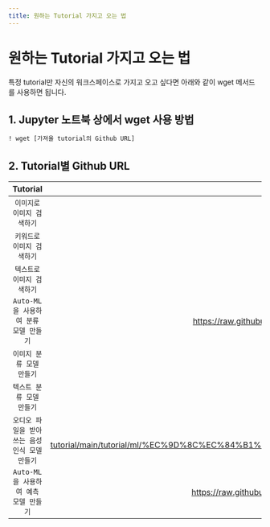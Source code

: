 ```yaml
---
title: 원하는 Tutorial 가지고 오는 법
---
```


# __원하는 Tutorial 가지고 오는 법__ 

특정 tutorial만 자신의 워크스페이스로 가지고 오고 싶다면 아래와 같이 wget 메서드를 사용하면 됩니다. 

## __1. Jupyter 노트북 상에서 wget 사용 방법__

```sql
! wget [가져올 tutorial의 Github URL]
```
## __2. Tutorial별 Github URL__

| Tutorial      | URL                          |
| :---------: | :----------------------------------: |
| `이미지로 이미지 검색하기`       | https://raw.githubusercontent.com/smartmind-team/thanosql-tutorial/main/tutorial/query/%EC%9D%B4%EB%AF%B8%EC%A7%80%EB%A1%9C%20%EC%9D%B4%EB%AF%B8%EC%A7%80%20%EA%B2%80%EC%83%89%ED%95%98%EA%B8%B0.ipynb  |
| `키워드로 이미지 검색하기`       | https://raw.githubusercontent.com/smartmind-team/thanosql-tutorial/main/tutorial/query/%ED%82%A4%EC%9B%8C%EB%93%9C%EB%A1%9C%20%EC%9D%B4%EB%AF%B8%EC%A7%80%20%EA%B2%80%EC%83%89%ED%95%98%EA%B8%B0.ipynb |
| `텍스트로 이미지 검색하기`    | https://raw.githubusercontent.com/smartmind-team/thanosql-tutorial/main/tutorial/query/%ED%85%8D%EC%8A%A4%ED%8A%B8%EB%A1%9C%20%EC%9D%B4%EB%AF%B8%EC%A7%80%20%EA%B2%80%EC%83%89%ED%95%98%EA%B8%B0.ipynb |
| `Auto-ML을 사용하여 분류 모델 만들기`    | https://raw.githubusercontent.com/smartmind-team/thanosql-tutorial/main/tutorial/ml/%EB%B6%84%EB%A5%98%20%EB%AA%A8%EB%8D%B8%20%EB%A7%8C%EB%93%A4%EA%B8%B0/Auto-ML%EC%9D%84%20%EC%82%AC%EC%9A%A9%ED%95%98%EC%97%AC%20%EB%B6%84%EB%A5%98%20%EB%AA%A8%EB%8D%B8%20%EB%A7%8C%EB%93%A4%EA%B8%B0.ipynb |
| `이미지 분류 모델 만들기`    | https://raw.githubusercontent.com/smartmind-team/thanosql-tutorial/main/tutorial/ml/%EB%B6%84%EB%A5%98%20%EB%AA%A8%EB%8D%B8%20%EB%A7%8C%EB%93%A4%EA%B8%B0/%EC%9D%B4%EB%AF%B8%EC%A7%80%20%EB%B6%84%EB%A5%98%20%EB%AA%A8%EB%8D%B8%20%EB%A7%8C%EB%93%A4%EA%B8%B0.ipynb |
| `텍스트 분류 모델 만들기`    | https://raw.githubusercontent.com/smartmind-team/thanosql-tutorial/main/tutorial/ml/%EB%B6%84%EB%A5%98%20%EB%AA%A8%EB%8D%B8%20%EB%A7%8C%EB%93%A4%EA%B8%B0/%ED%85%8D%EC%8A%A4%ED%8A%B8%20%EB%B6%84%EB%A5%98%20%EB%AA%A8%EB%8D%B8%20%EB%A7%8C%EB%93%A4%EA%B8%B0.ipynb |
| `오디오 파일을 받아쓰는 음성 인식 모델 만들기`    | https://raw.githubusercontent.com/smartmind-team/thanosql-tutorial/main/tutorial/ml/%EC%9D%8C%EC%84%B1%20%EC%9D%B8%EC%8B%9D%20%EB%AA%A8%EB%8D%B8%20%EB%A7%8C%EB%93%A4%EA%B8%B0/%EC%98%A4%EB%94%94%EC%98%A4%20%ED%8C%8C%EC%9D%BC%EC%9D%84%20%EB%B0%9B%EC%95%84%EC%93%B0%EB%8A%94%20%EC%9D%8C%EC%84%B1%20%EC%9D%B8%EC%8B%9D%20%EB%AA%A8%EB%8D%B8%20%EB%A7%8C%EB%93%A4%EA%B8%B0.ipynb |
| `Auto-ML을 사용하여 예측 모델 만들기`    | https://raw.githubusercontent.com/smartmind-team/thanosql-tutorial/main/tutorial/ml/%ED%9A%8C%EA%B7%80%20%EB%AA%A8%EB%8D%B8%20%EB%A7%8C%EB%93%A4%EA%B8%B0/Auto-ML%EC%9D%84%20%EC%82%AC%EC%9A%A9%ED%95%98%EC%97%AC%20%EC%98%88%EC%B8%A1%20%EB%AA%A8%EB%8D%B8%20%EB%A7%8C%EB%93%A4%EA%B8%B0.ipynb |

